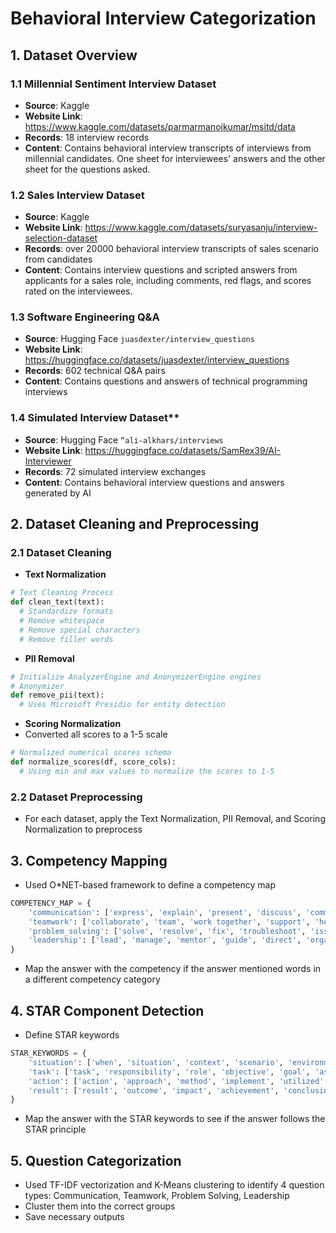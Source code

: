 # Behavioral Interview Categorization

## 1. Dataset Overview
### 1.1 Millennial Sentiment Interview Dataset
- **Source**: Kaggle
- **Website Link**: https://www.kaggle.com/datasets/parmarmanojkumar/msitd/data
- **Records**: 18 interview records
- **Content**: Contains behavioral interview transcripts of interviews from millennial candidates. One sheet for interviewees' answers and the other sheet for the questions asked.

### 1.2 Sales Interview Dataset
- **Source**: Kaggle
- **Website Link**: https://www.kaggle.com/datasets/suryasanju/interview-selection-dataset
- **Records**: over 20000 behavioral interview transcripts of sales scenario from candidates
- **Content**: Contains interview questions and scripted answers from applicants for a sales role, including comments, red flags, and scores rated on the interviewees.

### 1.3 Software Engineering Q&A
- **Source**: Hugging Face `juasdexter/interview_questions`
- **Website Link**: https://huggingface.co/datasets/juasdexter/interview_questions
- **Records**: 602 technical Q&A pairs
- **Content**: Contains questions and answers of technical programming interviews

### 1.4 Simulated Interview Dataset**
- **Source**: Hugging Face `“ali-alkhars/interviews`
- **Website Link**: https://huggingface.co/datasets/SamRex39/AI-Interviewer
- **Records**: 72 simulated interview exchanges
- **Content**: Contains behavioral interview questions and answers generated by AI

## 2. Dataset Cleaning and Preprocessing
### 2.1 Dataset Cleaning
- **Text Normalization**
```python
# Text Cleaning Process
def clean_text(text):
  # Standardize formats
  # Remove whitespace
  # Remove special characters
  # Remove filler words
```
  
- **PII Removal**
```python
# Initialize AnalyzerEngine and AnonymizerEngine engines
# Anonymizer
def remove_pii(text):
  # Uses Microsoft Presidio for entity detection
```

- **Scoring Normalization**
- Converted all scores to a 1-5 scale
```python
# Normalized numerical scores schema
def normalize_scores(df, score_cols):
  # Using min and max values to normalize the scores to 1-5
```
 
### 2.2 Dataset Preprocessing
- For each dataset, apply the Text Normalization, PII Removal, and Scoring Normalization to preprocess

## 3. Competency Mapping
- Used O*NET-based framework to define a competency map
```python
COMPETENCY_MAP = {
    'communication': ['express', 'explain', 'present', 'discuss', 'communicate'],
    'teamwork': ['collaborate', 'team', 'work together', 'support', 'help', 'cooperate', 'conflict', 'partner', 'member'],
    'problem_solving': ['solve', 'resolve', 'fix', 'troubleshoot', 'issue', 'problem', 'challenge'],
    'leadership': ['lead', 'manage', 'mentor', 'guide', 'direct', 'organize']
}
```
- Map the answer with the competency if the answer mentioned words in a different competency category

## 4. STAR Component Detection
- Define STAR keywords 
```python
STAR_KEYWORDS = {
    'situation': ['when', 'situation', 'context', 'scenario', 'environment', 'during'],
    'task': ['task', 'responsibility', 'role', 'objective', 'goal', 'asked to', 'responsible for'],
    'action': ['action', 'approach', 'method', 'implement', 'utilized', 'decided', 'developed', 'explored', 'collected', 'construct', 'evaluated', 'conducted', 'identified'],
    'result': ['result', 'outcome', 'impact', 'achievement', 'conclusion', 'success']
}
```
- Map the answer with the STAR keywords to see if the answer follows the STAR principle

## 5. Question Categorization
- Used TF-IDF vectorization and K-Means clustering to identify 4 question types: Communication, Teamwork, Problem Solving, Leadership
- Cluster them into the correct groups
- Save necessary outputs
